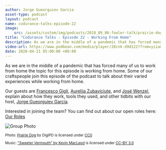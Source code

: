 ```yaml
---
author: Jorge Gueorguiev Garcia
asset-type: podcast
layout: podcast
name: codurance-talks-episode-22
image:
    src: /assets/custom/img/podcasts/2018_09_06-fowler-talk/prairie-dog-1470659_1280.jpg
title: "Codurance Talks - Episode 22 - Working From Home"
description: As we are in the middle of a pandemic that has forced many of us to work from home the topic for this episode is working from home. Some of our craftspeople join this episode of the podcast to talk about their varied experiences while working from home.
video-url: https://www.podbean.com/media/player/28cnk-d9d122?from=yiiadmin&download=1&version=1&vjs=1&skin=1&auto=0&share=1&fonts=Helvetica&download=1&rtl=0&pbad=1
date: 2020-04-21 05:00:00 +00:00
---
```


As we are in the middle of a pandemic that has forced many of us to work from home the topic for this episode is working from home. Some of our craftspeople join this episode of the podcast to talk about their varied experiences while working from home.

Our guests are <a href="https://codurance.com/publications/author/francesco-gigli/" target="_blank">Francesco Gigli</a>, <a href="https://github.com/AurelijaZuba" target="_blank">Aurelija Zubaviciute</a>, and <a href="https://codurance.com/publications/author/jos%C3%A9-pablo-wenzel/" target="_blank">José Wenzel</a>, explain about how they work, tools they used, and other tidbits with our host, <a href="https://codurance.com/publications/author/jorge-gueorguiev-garcia/" target="_blank">Jorge Gueorguiev García</a>.

Interested in joining the team?
You can find out about our open roles here: <a href="https://codurance.com/careers/#our_roles" target="_blank">Our Roles</a>

![Group Photo]({{site.baseurl}}/assets/custom/img/podcasts/podcast-22-working-from-home/hangout-all.jpg)

<sub>
Photo: <a href="https://pixabay.com/en/prairie-dog-singing-musical-rodent-1470659/" target="_blank">Prairie Dog</a> by DigiPD is licensed under <a href="https://creativecommons.org/publicdomain/zero/1.0/deed.en" target="_blank">CC0</a>


Music: <a href="https://incompetech.com/music/royalty-free/music.html" target="_blank">"Sweeter Vermouth" by Kevin MacLeod</a> is licensed under <a href="http://creativecommons.org/licenses/by/3.0/" target="_blank">CC-BY 3.0</a>
</sub>
